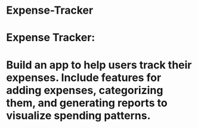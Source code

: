 # Expense-Tracker
# Expense Tracker:
# Build an app to help users track their expenses. Include features for adding expenses, categorizing them, and generating reports to visualize spending patterns.
